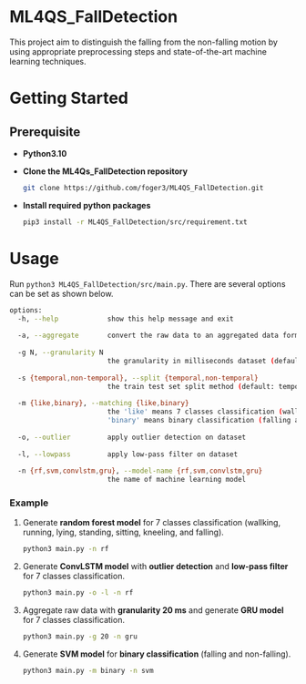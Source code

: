 # ML4QS_FallDetection

This project aim to distinguish the falling from the non-falling motion by using appropriate preprocessing steps and state-of-the-art machine learning techniques.

# Getting Started

## Prerequisite

- **Python3.10**

- **Clone the ML4Qs_FallDetection repository**

  ```bash
  git clone https://github.com/foger3/ML4QS_FallDetection.git
  ```

- **Install required python packages**

  ```bash
  pip3 install -r ML4QS_FallDetection/src/requirement.txt
  ```



# Usage

Run `python3 ML4QS_FallDetection/src/main.py`. There are several options can be set as shown below.

```bash
options:
  -h, --help            show this help message and exit
  
  -a, --aggregate       convert the raw data to an aggregated data format
  
  -g N, --granularity N
                        the granularity in milliseconds dataset (default: 10)
                        
  -s {temporal,non-temporal}, --split {temporal,non-temporal}
                        the train test set split method (default: temporal)
                        
  -m {like,binary}, --matching {like,binary}
                        the 'like' means 7 classes classification (wallking, running, lying, standing, sitting, 												kneeling, and falling), and
                        'binary' means binary classification (falling and non-falling) (default: like)
                        
  -o, --outlier         apply outlier detection on dataset
  
  -l, --lowpass         apply low-pass filter on dataset
  
  -n {rf,svm,convlstm,gru}, --model-name {rf,svm,convlstm,gru}
                        the name of machine learning model
```

### Example

1. Generate **random forest model** for 7 classes classification (wallking, running, lying, standing, sitting, kneeling, and falling).

   ```bash
   python3 main.py -n rf
   ```

2. Generate **ConvLSTM model** with **outlier detection** and **low-pass filter**  for 7 classes classification.

   ```bash
   python3 main.py -o -l -n rf
   ```

3. Aggregate raw data with **granularity 20 ms** and generate **GRU model**  for 7 classes classification.

   ```bash
   python3 main.py -g 20 -n gru
   ```

4. Generate **SVM model** for **binary classification** (falling and non-falling).

   ```bash
   python3 main.py -m binary -n svm
   ```

   
